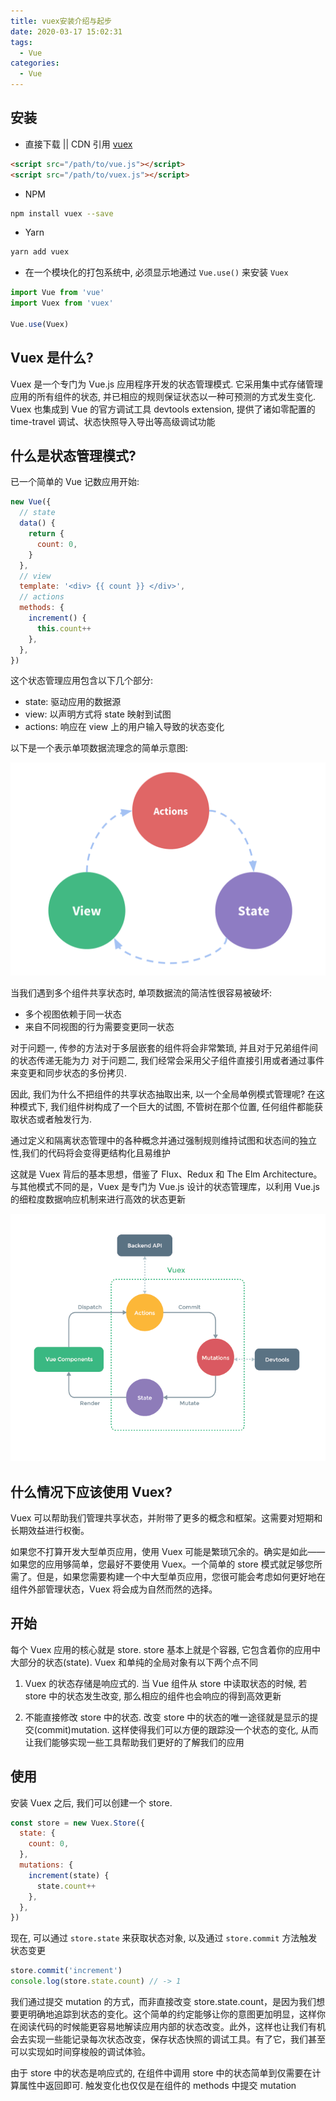 ```yaml
---
title: vuex安装介绍与起步
date: 2020-03-17 15:02:31
tags:
  - Vue
categories:
  - Vue
---
```


## 安装

- 直接下载 || CDN 引用 [vuex](https://unpkg.com/vuex)

```html
<script src="/path/to/vue.js"></script>
<script src="/path/to/vuex.js"></script>
```

- NPM

```sh
npm install vuex --save
```

- Yarn

```sh
yarn add vuex
```

- 在一个模块化的打包系统中, 必须显示地通过 `Vue.use()` 来安装 `Vuex`

```js
import Vue from 'vue'
import Vuex from 'vuex'

Vue.use(Vuex)
```

## Vuex 是什么?

Vuex 是一个专门为 Vue.js 应用程序开发的状态管理模式. 它采用集中式存储管理应用的所有组件的状态, 并已相应的规则保证状态以一种可预测的方式发生变化. Vuex 也集成到 Vue 的官方调试工具 devtools extension, 提供了诸如零配置的 time-travel 调试、状态快照导入导出等高级调试功能

## 什么是状态管理模式?

已一个简单的 Vue 记数应用开始:

```js
new Vue({
  // state
  data() {
    return {
      count: 0,
    }
  },
  // view
  template: '<div> {{ count }} </div>',
  // actions
  methods: {
    increment() {
      this.count++
    },
  },
})
```

这个状态管理应用包含以下几个部分:

- state: 驱动应用的数据源
- view: 以声明方式将 state 映射到试图
- actions: 响应在 view 上的用户输入导致的状态变化

以下是一个表示单项数据流理念的简单示意图:

![flow](../images/vue/flow.png)

当我们遇到多个组件共享状态时, 单项数据流的简洁性很容易被破坏:

- 多个视图依赖于同一状态
- 来自不同视图的行为需要变更同一状态

对于问题一, 传参的方法对于多层嵌套的组件将会非常繁琐, 并且对于兄弟组件间的状态传递无能为力
对于问题二, 我们经常会采用父子组件直接引用或者通过事件来变更和同步状态的多份拷贝.

因此, 我们为什么不把组件的共享状态抽取出来, 以一个全局单例模式管理呢? 在这种模式下, 我们组件树构成了一个巨大的试图, 不管树在那个位置, 任何组件都能获取状态或者触发行为.

通过定义和隔离状态管理中的各种概念并通过强制规则维持试图和状态间的独立性,我们的代码将会变得更结构化且易维护

这就是 Vuex 背后的基本思想，借鉴了 Flux、Redux 和 The Elm Architecture。与其他模式不同的是，Vuex 是专门为 Vue.js 设计的状态管理库，以利用 Vue.js 的细粒度数据响应机制来进行高效的状态更新

![vuex](../images/vue/vuex.png)

## 什么情况下应该使用 Vuex?

Vuex 可以帮助我们管理共享状态，并附带了更多的概念和框架。这需要对短期和长期效益进行权衡。

如果您不打算开发大型单页应用，使用 Vuex 可能是繁琐冗余的。确实是如此——如果您的应用够简单，您最好不要使用 Vuex。一个简单的 store 模式就足够您所需了。但是，如果您需要构建一个中大型单页应用，您很可能会考虑如何更好地在组件外部管理状态，Vuex 将会成为自然而然的选择。

## 开始

每个 Vuex 应用的核心就是 store. store 基本上就是个容器, 它包含着你的应用中大部分的状态(state). Vuex 和单纯的全局对象有以下两个点不同

1. Vuex 的状态存储是响应式的. 当 Vue 组件从 store 中读取状态的时候, 若 store 中的状态发生改变, 那么相应的组件也会响应的得到高效更新

2. 不能直接修改 store 中的状态. 改变 store 中的状态的唯一途径就是显示的提交(commit)mutation. 这样使得我们可以方便的跟踪没一个状态的变化, 从而让我们能够实现一些工具帮助我们更好的了解我们的应用

## 使用

安装 Vuex 之后, 我们可以创建一个 store.

```js
const store = new Vuex.Store({
  state: {
    count: 0,
  },
  mutations: {
    increment(state) {
      state.count++
    },
  },
})
```

现在, 可以通过 `store.state` 来获取状态对象, 以及通过 `store.commit` 方法触发状态变更

```js
store.commit('increment')
console.log(store.state.count) // -> 1
```

我们通过提交 mutation 的方式，而非直接改变 store.state.count，是因为我们想要更明确地追踪到状态的变化。这个简单的约定能够让你的意图更加明显，这样你在阅读代码的时候能更容易地解读应用内部的状态改变。此外，这样也让我们有机会去实现一些能记录每次状态改变，保存状态快照的调试工具。有了它，我们甚至可以实现如时间穿梭般的调试体验。

由于 store 中的状态是响应式的, 在组件中调用 store 中的状态简单到仅需要在计算属性中返回即可. 触发变化也仅仅是在组件的 methods 中提交 mutation
